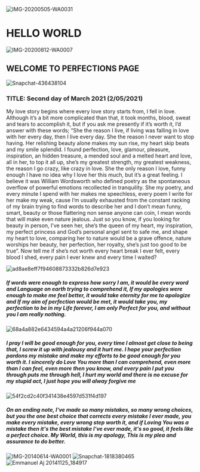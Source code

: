 ![IMG-20200505-WA0031](https://user-images.githubusercontent.com/84279094/118890144-18a71200-b8f6-11eb-80a8-aff89547a0d6.jpg)
# HELLO WORLD 
![IMG-20200812-WA0007](https://user-images.githubusercontent.com/84279094/118888054-0f687600-b8f3-11eb-8d0f-bd9f1d94ee8b.jpg)

## WELCOME TO PERFECTIONS PAGE
![Snapchat-436438104](https://user-images.githubusercontent.com/84279094/118888180-39ba3380-b8f3-11eb-92c2-73e9b0eebeba.jpg)

### TITLE: Second day of March 2021 (2/05/2021)
My love story begins where every love story starts from, I fell in love. Although it’s a bit more complicated than that, it took months, blood, sweat and tears to accomplish it, but if you ask me presently if it’s worth it, I’d answer with these words;
“She the reason I live, if living was falling in love with her every day, then I live every day. She the reason I never want to stop having. Her relishing beauty alone makes my sun rise, my heart skip beats and my smile splendid. I found perfection, love, glamour, pleasure, inspiration, an hidden treasure, a mended soul and a melted heart and love, all in her, to top it all up, she’s my greatest strength, my greatest weakness, the reason I go crazy, like crazy in love. She the only reason I love, funny enough I have no idea why I love her this much, but it’s a great feeling. I believe it was William Wordsworth who defined poetry as the spontaneous overflow of powerful emotions recollected in tranquility. She my poetry, and every minute I spend with her makes me speechless, every poem I write for her make my weak, cause I’m usually exhausted from the constant racking of my brain trying to find words to describe her and I don’t mean funny, smart, beauty or those flattering non sense anyone can coin, I mean words that will make even nature jealous. Just so you know, if you looking for beauty in person, I’ve seen her, she’s the queen of my heart, my inspiration, my perfect princess and God’s personal angel sent to safe me, and shape my heart to love, comparing her to nature would be a grave offence, nature worships her beauty, her perfection, her royalty, she’s just too good to be true”. 
Now tell me if she’s not worth every heart break I ever felt, every blood I shed, every pain I ever knew and every time I waited?

![ad8ae8eff7f94608873332b826d7e923](https://user-images.githubusercontent.com/84279094/118888421-8a319100-b8f3-11eb-9917-383c794ac452.jpg)

##### If words were enough to express how sorry I am, it would be every word and Language on earth trying to comprehend it, If my apologies were enough to make me feel better, it would take eternity for me to apologize and If my aim of perfection would be met, it would take you, my perfection to be in my Life forever,  I am only Perfect for you, and without you I am really nothing. 

![68a4a882e6434594a4a21206f944a070](https://user-images.githubusercontent.com/84279094/118888425-8bfb5480-b8f3-11eb-8aed-5b52866441d3.jpg)

##### I pray I will be good enough for you, every time I almost get close to being that, I screw it up with jealousy and it hurt me. I hope your perfection pardons my mistake and make my efforts to be good enough for you worth it. I sincerely do Love You more than I can comprehend, even more than I can feel, even more then you know, and every pain I put you through puts me through hell, I hurt my world and there is no excuse for my stupid act, I just hope you will alway forgive me  

![54f2cd2c40f341438e4597d531f4d197](https://user-images.githubusercontent.com/84279094/118888428-8c93eb00-b8f3-11eb-8778-c6ef8cfd7eb7.jpg)

##### On an ending note, I've made so many mistakes, so many wrong choices, but you the one best choice that corrects every mistake I ever made, you make every mistake, every wrong step worth it, and if Loving You was a mistake then it's the best mistake I've ever made, it's so good, it feels like a perfect choice. My World, this is my apology, This is my plea and assurance to do better.

![IMG-20140614-WA0001](https://user-images.githubusercontent.com/84279094/118889815-91f23500-b8f5-11eb-89cb-cd77c1dcd99e.jpg)
![Snapchat-1818380465](https://user-images.githubusercontent.com/84279094/118890139-16dd4e80-b8f6-11eb-81a0-a99a0d45bc35.jpg)
![Emmanuel Aj 20141125_184917](https://user-images.githubusercontent.com/84279094/118890143-180e7b80-b8f6-11eb-8735-bfba35dfc332.jpg)
